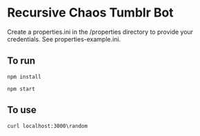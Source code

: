 # Recursive Chaos Tumblr Bot #

Create a properties.ini in the /properties directory to provide your credentials. See properties-example.ini.

## To run ##

`npm install`

`npm start`

## To use ##

`curl localhost:3000\random`